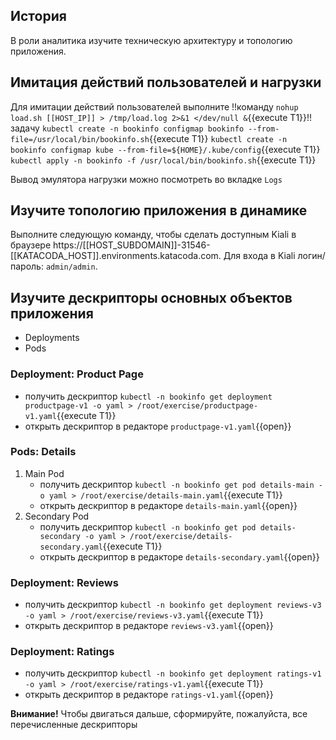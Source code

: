 ## История

В роли аналитика изучите техническую архитектуру и топологию приложения.

## Имитация действий пользователей и нагрузки

Для имитации действий пользователей выполните !!команду `nohup load.sh [[HOST_IP]] > /tmp/load.log 2>&1 </dev/null &`{{execute T1}}!! задачу 
`kubectl create -n bookinfo configmap bookinfo --from-file=/usr/local/bin/bookinfo.sh`{{execute T1}}
`kubectl create -n bookinfo configmap kube --from-file=${HOME}/.kube/config`{{execute T1}}
`kubectl apply -n bookinfo -f /usr/local/bin/bookinfo.sh`{{execute T1}}

Вывод эмулятора нагрузки можно посмотреть во вкладке `Logs`

## Изучите топологию приложения в динамике

Выполните следующую команду, чтобы сделать доступным Kiali в браузере https://[[HOST_SUBDOMAIN]]-31546-[[KATACODA_HOST]].environments.katacoda.com. Для входа в Kiali логин/пароль: `admin/admin`.

## Изучите дескрипторы основных объектов приложения

* Deployments
* Pods

### Deployment: Product Page

* получить дескриптор `kubectl -n bookinfo get deployment productpage-v1 -o yaml > /root/exercise/productpage-v1.yaml`{{execute T1}}
* открыть дескриптор в редакторе `productpage-v1.yaml`{{open}}

### Pods: Details

1. Main Pod
    * получить дескриптор `kubectl -n bookinfo get pod details-main -o yaml > /root/exercise/details-main.yaml`{{execute T1}}
    * открыть дескриптор в редакторе `details-main.yaml`{{open}}
1. Secondary Pod
    * получить дескриптор `kubectl -n bookinfo get pod details-secondary -o yaml > /root/exercise/details-secondary.yaml`{{execute T1}}
    * открыть дескриптор в редакторе `details-secondary.yaml`{{open}}

### Deployment: Reviews

* получить дескриптор `kubectl -n bookinfo get deployment reviews-v3 -o yaml > /root/exercise/reviews-v3.yaml`{{execute T1}}
* открыть дескриптор в редакторе `reviews-v3.yaml`{{open}}

### Deployment: Ratings

* получить дескриптор `kubectl -n bookinfo get deployment ratings-v1 -o yaml > /root/exercise/ratings-v1.yaml`{{execute T1}}
* открыть дескриптор в редакторе `ratings-v1.yaml`{{open}}

**Внимание!** Чтобы двигаться дальше, сформируйте, пожалуйста, все перечисленные дескрипторы
